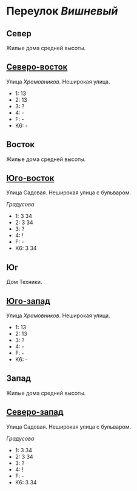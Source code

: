 # Переулок *Вишневый*

## Север

Жилые дома средней высоты.

## [Северо-восток](./590085.md)

Улица *Храмовников*.
Неширокая улица.

* 1:    13
* 2:    13
* 3:    ?
* 4:    -
* F:    -
* K6:   -

## Восток

Жилые дома средней высоты.

## [Юго-восток](./592090.md)

Улица Садовая.
Неширокая улица с бульваром.

*Градусова*

* 1:    3   34
* 2:    3   34
* 3:    ?
* 4:    !
* F:    -
* K6:   3   34

## Юг

Дом Техники.

## [Юго-запад](./585090.md)

Улица *Храмовников*.
Неширокая улица.

* 1:    13
* 2:    13
* 3:    ?
* 4:    -
* F:    -
* K6:   -

## Запад

Жилые дома средней высоты.

## [Северо-запад](./585085.md)

Улица Садовая.
Неширокая улица с бульваром.

*Градусова*

* 1:    3   34
* 2:    3   34
* 3:    ?
* 4:    !
* F:    -
* K6:   3   34
